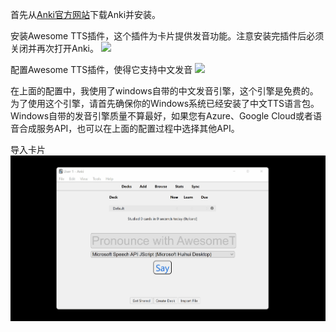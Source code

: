 首先从[Anki官方网站](https://apps.ankiweb.net/)下载Anki并安装。

安装Awesome TTS插件，这个插件为卡片提供发音功能。注意安装完插件后必须关闭并再次打开Anki。
![](images/install_awesometts.gif)

配置Awesome TTS插件，使得它支持中文发音
![](images/config_awesometts.gif)

在上面的配置中，我使用了windows自带的中文发音引擎，这个引擎是免费的。为了使用这个引擎，请首先确保你的Windows系统已经安装了中文TTS语言包。Windows自带的发音引擎质量不算最好，如果您有Azure、Google Cloud或者语音合成服务API，也可以在上面的配置过程中选择其他API。

导入卡片
![](images/import_cards.gif)
